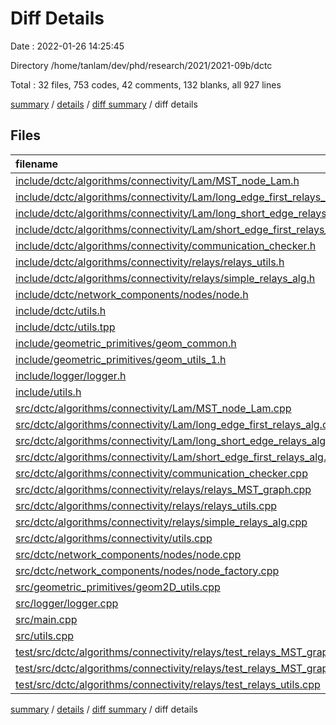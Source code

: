 # Diff Details

Date : 2022-01-26 14:25:45

Directory /home/tanlam/dev/phd/research/2021/2021-09b/dctc

Total : 32 files,  753 codes, 42 comments, 132 blanks, all 927 lines

[summary](results.md) / [details](details.md) / [diff summary](diff.md) / diff details

## Files
| filename | language | code | comment | blank | total |
| :--- | :--- | ---: | ---: | ---: | ---: |
| [include/dctc/algorithms/connectivity/Lam/MST_node_Lam.h](/include/dctc/algorithms/connectivity/Lam/MST_node_Lam.h) | C++ | 25 | 0 | 9 | 34 |
| [include/dctc/algorithms/connectivity/Lam/long_edge_first_relays_alg.h](/include/dctc/algorithms/connectivity/Lam/long_edge_first_relays_alg.h) | C++ | 17 | 0 | 6 | 23 |
| [include/dctc/algorithms/connectivity/Lam/long_short_edge_relays_alg.h](/include/dctc/algorithms/connectivity/Lam/long_short_edge_relays_alg.h) | C++ | 20 | 0 | 8 | 28 |
| [include/dctc/algorithms/connectivity/Lam/short_edge_first_relays_alg.h](/include/dctc/algorithms/connectivity/Lam/short_edge_first_relays_alg.h) | C++ | 9 | 0 | 4 | 13 |
| [include/dctc/algorithms/connectivity/communication_checker.h](/include/dctc/algorithms/connectivity/communication_checker.h) | C++ | 3 | 0 | 1 | 4 |
| [include/dctc/algorithms/connectivity/relays/relays_utils.h](/include/dctc/algorithms/connectivity/relays/relays_utils.h) | C++ | 7 | 1 | 3 | 11 |
| [include/dctc/algorithms/connectivity/relays/simple_relays_alg.h](/include/dctc/algorithms/connectivity/relays/simple_relays_alg.h) | C++ | 6 | 0 | 1 | 7 |
| [include/dctc/network_components/nodes/node.h](/include/dctc/network_components/nodes/node.h) | C++ | 1 | 0 | 0 | 1 |
| [include/dctc/utils.h](/include/dctc/utils.h) | C++ | 0 | 0 | 1 | 1 |
| [include/dctc/utils.tpp](/include/dctc/utils.tpp) | C++ | 2 | 0 | 0 | 2 |
| [include/geometric_primitives/geom_common.h](/include/geometric_primitives/geom_common.h) | C++ | 2 | 0 | 0 | 2 |
| [include/geometric_primitives/geom_utils_1.h](/include/geometric_primitives/geom_utils_1.h) | C++ | 1 | 0 | 1 | 2 |
| [include/logger/logger.h](/include/logger/logger.h) | C++ | 15 | 0 | 5 | 20 |
| [include/utils.h](/include/utils.h) | C++ | 6 | 0 | 3 | 9 |
| [src/dctc/algorithms/connectivity/Lam/MST_node_Lam.cpp](/src/dctc/algorithms/connectivity/Lam/MST_node_Lam.cpp) | C++ | 22 | 1 | 5 | 28 |
| [src/dctc/algorithms/connectivity/Lam/long_edge_first_relays_alg.cpp](/src/dctc/algorithms/connectivity/Lam/long_edge_first_relays_alg.cpp) | C++ | 66 | 4 | 13 | 83 |
| [src/dctc/algorithms/connectivity/Lam/long_short_edge_relays_alg.cpp](/src/dctc/algorithms/connectivity/Lam/long_short_edge_relays_alg.cpp) | C++ | 91 | 0 | 12 | 103 |
| [src/dctc/algorithms/connectivity/Lam/short_edge_first_relays_alg.cpp](/src/dctc/algorithms/connectivity/Lam/short_edge_first_relays_alg.cpp) | C++ | 1 | 0 | 0 | 1 |
| [src/dctc/algorithms/connectivity/communication_checker.cpp](/src/dctc/algorithms/connectivity/communication_checker.cpp) | C++ | 26 | 0 | 5 | 31 |
| [src/dctc/algorithms/connectivity/relays/relays_MST_graph.cpp](/src/dctc/algorithms/connectivity/relays/relays_MST_graph.cpp) | C++ | 1 | 0 | 0 | 1 |
| [src/dctc/algorithms/connectivity/relays/relays_utils.cpp](/src/dctc/algorithms/connectivity/relays/relays_utils.cpp) | C++ | 161 | 13 | 13 | 187 |
| [src/dctc/algorithms/connectivity/relays/simple_relays_alg.cpp](/src/dctc/algorithms/connectivity/relays/simple_relays_alg.cpp) | C++ | 21 | -1 | 2 | 22 |
| [src/dctc/algorithms/connectivity/utils.cpp](/src/dctc/algorithms/connectivity/utils.cpp) | C++ | 2 | 0 | 0 | 2 |
| [src/dctc/network_components/nodes/node.cpp](/src/dctc/network_components/nodes/node.cpp) | C++ | 6 | 0 | 1 | 7 |
| [src/dctc/network_components/nodes/node_factory.cpp](/src/dctc/network_components/nodes/node_factory.cpp) | C++ | 3 | 0 | 1 | 4 |
| [src/geometric_primitives/geom2D_utils.cpp](/src/geometric_primitives/geom2D_utils.cpp) | C++ | 26 | 0 | 1 | 27 |
| [src/logger/logger.cpp](/src/logger/logger.cpp) | C++ | 33 | 0 | 7 | 40 |
| [src/main.cpp](/src/main.cpp) | C++ | 1 | 0 | 0 | 1 |
| [src/utils.cpp](/src/utils.cpp) | C++ | -3 | 0 | -1 | -4 |
| [test/src/dctc/algorithms/connectivity/relays/test_relays_MST_graph_Aschner_and_Tran.cpp](/test/src/dctc/algorithms/connectivity/relays/test_relays_MST_graph_Aschner_and_Tran.cpp) | C++ | 25 | 0 | 6 | 31 |
| [test/src/dctc/algorithms/connectivity/relays/test_relays_MST_graph_Aschner_and_Tran_1.cpp](/test/src/dctc/algorithms/connectivity/relays/test_relays_MST_graph_Aschner_and_Tran_1.cpp) | C++ | 82 | 0 | 15 | 97 |
| [test/src/dctc/algorithms/connectivity/relays/test_relays_utils.cpp](/test/src/dctc/algorithms/connectivity/relays/test_relays_utils.cpp) | C++ | 75 | 24 | 10 | 109 |

[summary](results.md) / [details](details.md) / [diff summary](diff.md) / diff details